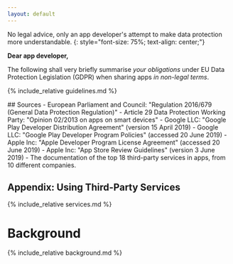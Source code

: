```yaml
---
layout: default
---
```


No legal advice, only an app developer's attempt to make data protection more understandable.
{: style="font-size: 75%; text-align: center;"}

**Dear app developer,**

The following shall very briefly summarise *your obligations* under EU Data Protection Legislation (GDPR) when sharing apps *in non-legal terms*.

{% include_relative guidelines.md %}

<div markdown="1" class="appendix">
## Sources
- European Parliament and Council: "Regulation 2016/679 (General Data Protection Regulation)"
- Article 29 Data Protection Working Party: "Opinion 02/2013 on apps on smart devices"
- Google LLC: "Google Play Developer Distribution Agreement" (version 15 April 2019)
- Google LLC: "Google Play Developer Program Policies" (accessed 20 June 2019)
- Apple Inc: "Apple Developer Program License Agreement" (accessed 20 June 2019)
- Apple Inc: "App Store Review Guidelines" (version 3 June 2019)
- The documentation of the top 18 third-party services in apps, from 10 different companies.

## Appendix: Using Third-Party Services
{% include_relative services.md %}
</div>

# Background

{% include_relative background.md %}